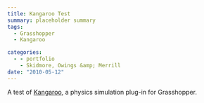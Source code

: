 ```yaml
---
title: Kangaroo Test
summary: placeholder summary
tags:
  - Grasshopper
  - Kangaroo

categories:
  - - portfolio
    - Skidmore, Owings &amp; Merrill
date: "2010-05-12"
---
```


A test of [Kangaroo](http://www.food4rhino.com/project/kangaroo), a physics simulation plug-in for Grasshopper.

